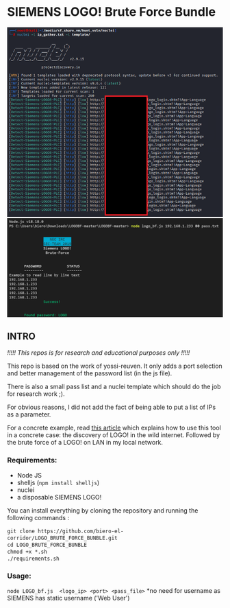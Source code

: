 # SIEMENS LOGO! Brute Force Bundle

![alt text](https://raw.githubusercontent.com/biero-el-corridor/LOGO_BRUTE_FORCE_BUNBLE/master/picture/nuclei_result.png)
![alt text](https://raw.githubusercontent.com/biero-el-corridor/LOGO_BRUTE_FORCE_BUNBLE/master/picture/LOGO_Bruteforce.png)


## INTRO 
_*!!!!! This repos is for research and educational purposes only !!!!!*_

This repo is based on the work of yossi-reuven. It only adds a port selection and better management of the password list (in the js file).

There is also a small pass list and a nuclei template which should do the job for research work ;).

For obvious reasons, I did not add the fact of being able to put a list of IPs as a parameter.

For a concrete example, read [this article](https://medium.com/@biero-llagas/hunt-and-bruteforce-plc-simens-logo-225bad0088db) which explains how to use this tool in a concrete case: the discovery of LOGO! in the wild internet. Followed by the brute force of a LOGO! on LAN in my local network.


### Requirements: 
- Node JS 
- shelljs (`npm install shelljs`)   
- nuclei
- a disposable SIEMENS LOGO! 

You can install everything by cloning the repository and running the following commands : 
```
git clone https://github.com/biero-el-corridor/LOGO_BRUTE_FORCE_BUNBLE.git
cd LOGO_BRUTE_FORCE_BUNBLE
chmod +x *.sh
./requirements.sh
```

### Usage: 
`node LOGO_bf.js  <logo_ip> <port> <pass_file>`
*no need for username as SIEMENS has static username ('Web User')

